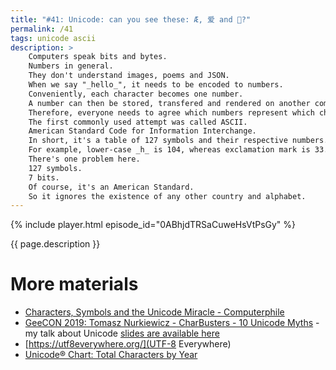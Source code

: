 ```yaml
---
title: "#41: Unicode: can you see these: Æ, 爱 and 🚀?"
permalink: /41
tags: unicode ascii
description: >
    Computers speak bits and bytes.
    Numbers in general.
    They don't understand images, poems and JSON.
    When we say "_hello_", it needs to be encoded to numbers.
    Conveniently, each character becomes one number.
    A number can then be stored, transfered and rendered on another computer.
    Therefore, everyone needs to agree which numbers represent which characters.
    The first commonly used attempt was called ASCII.
    American Standard Code for Information Interchange.
    In short, it's a table of 127 symbols and their respective numbers.
    For example, lower-case _h_ is 104, whereas exclamation mark is 33.
    There's one problem here.
    127 symbols.
    7 bits.
    Of course, it's an American Standard.
    So it ignores the existence of any other country and alphabet.
---
```


{% include player.html episode_id="0ABhjdTRSaCuweHsVtPsGy" %}

{{ page.description }}

<!--
But Poland, Germany, Russia - they all have their own special characters.
Over time each country develop their own standard mapping special characters to numbers.
Sometimes even one country had multiple competing standards that conflicted with each other.
It was impossible to open a file without knowing the source encoding.
This was painful and caused a lot of websites and documents to be rendered incorrectly.

We had to admit that one byte is not enough.
Having the same number reused for different alphabets is tedious and error-prone.
So let's use two bytes!
Here comes Unicode 1.0.
A standard which mapped every character known to the human kind into a 14-bit number.
The standard from 1988 assumed that 16 thousand characters should be enough for everyone.
Well, I have a feeling that China, Japan and Korea already existed in 1988.
And their alphabets combined, known as CJK, are almost 100 thousand characters alone.
Also, there are other character set, like Braille, music notes or Egyptian Hieroglyphs.
Suffice to say, the current version 12.0 defines almost 150 thousand different characters.

OK, so we can map national characters, dead alfphabets and these funny emojis as numbers.
Yes, emojis are part of the Unicode standard as well.
But how we actually encode these numbers into bytes?
Superficially it's simple.
There are way more than 100 thousand characters, so we need at least 3 bytes.
For practical reasons let's use 4.
Each character (officially named _code point_) uses 4 bytes on disk and in network.
This is rather wasteful, especially when 99% of characters are simple Latin, that needs just one byte.
But for the sake of simplicity, we can encode Unicode this way.
It's known as UTF-32.

To save on storage we can use just two bytes for the majority of characters.
But for these less frequent we use 4.
So one character is sometimes encoded with 2, sometimes with 4 bytes.
It's more complicated, but saves a lot of space.
Such encoding in named UTF-16.
However, the most commonly used encoding is UTF-8.
Which also happens to be the most complex one.
It uses 1, 2, 3 or 4 bytes to represent one character.
The decoding algorithm is a bit convoluted but UTF-8 has one major advantage:
it is backward compatible with ASCII.
This means that a UTF-8 document using only American chatacters can be opened as ASCII.
That's because Latin characters A through Z are encoded using just one byte.
Just like ASCII.
UTF-16 and UTF-32 opened as ASCII file will look like garbage.

To make matters worse, there are emojis.
You know, tears of joy, heart, and poo pictograms.
They are standardized as well!
But to make things more complex, some emojis use multiple code points.
For example there are skin tone modifiers that change the default yellow skin of emojis.
Also, if you put a woman 👩 and a rocket 🚀 emoji next to each other, you'll get a single emoji.
A lady astronaut 👩‍🚀.
I kid you not!
It gets better. 
Placing a man 👨, a woman 👩, a girl 👧 and a boy 👦 next to each other renders as a one _family_ emoji.
All concatenated with special joiner character.
This means that a single symbol can be encoded with as many as 7 code points.
And 28 bytes in UTF-32.
One emoji!

This topic is way more complex, but let's stop here.
Thanks for listening, bye!
-->

# More materials

* [Characters, Symbols and the Unicode Miracle - Computerphile](https://www.youtube.com/watch?v=MijmeoH9LT4)
* [GeeCON 2019: Tomasz Nurkiewicz - CharBusters - 10 Unicode Myths](https://www.youtube.com/watch?v=WHWe38CgwuM) - my talk about Unicode [slides are available here](http://nurkiewicz.github.io/talks/charbusters/)
* [https://utf8everywhere.org/](UTF-8 Everywhere)
* [Unicode® Chart: Total Characters by Year](https://www.unicode.org/versions/stats/chart_charbyyear.html)



